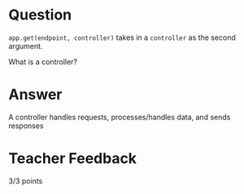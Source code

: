 # Question

`app.get(endpoint, controller)` takes in a `controller` as the second argument.

What is a controller?

# Answer
A controller handles requests, processes/handles data, and sends responses
# Teacher Feedback

3/3 points